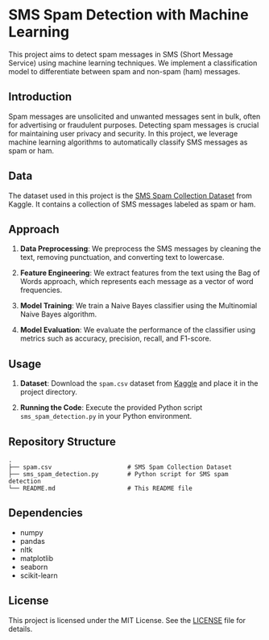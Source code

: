
# SMS Spam Detection with Machine Learning

This project aims to detect spam messages in SMS (Short Message Service) using machine learning techniques. We implement a classification model to differentiate between spam and non-spam (ham) messages.

## Introduction

Spam messages are unsolicited and unwanted messages sent in bulk, often for advertising or fraudulent purposes. Detecting spam messages is crucial for maintaining user privacy and security. In this project, we leverage machine learning algorithms to automatically classify SMS messages as spam or ham.

## Data

The dataset used in this project is the [SMS Spam Collection Dataset](https://www.kaggle.com/uciml/sms-spam-collection-dataset) from Kaggle. It contains a collection of SMS messages labeled as spam or ham.

## Approach

1. **Data Preprocessing**: We preprocess the SMS messages by cleaning the text, removing punctuation, and converting text to lowercase.

2. **Feature Engineering**: We extract features from the text using the Bag of Words approach, which represents each message as a vector of word frequencies.

3. **Model Training**: We train a Naive Bayes classifier using the Multinomial Naive Bayes algorithm.

4. **Model Evaluation**: We evaluate the performance of the classifier using metrics such as accuracy, precision, recall, and F1-score.

## Usage

1. **Dataset**: Download the `spam.csv` dataset from [Kaggle](https://www.kaggle.com/uciml/sms-spam-collection-dataset) and place it in the project directory.

2. **Running the Code**: Execute the provided Python script `sms_spam_detection.py` in your Python environment.

## Repository Structure

```
.
├── spam.csv                     # SMS Spam Collection Dataset
├── sms_spam_detection.py        # Python script for SMS spam detection
└── README.md                    # This README file
```

## Dependencies

- numpy
- pandas
- nltk
- matplotlib
- seaborn
- scikit-learn

## License

This project is licensed under the MIT License. See the [LICENSE](LICENSE) file for details.
